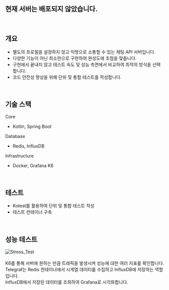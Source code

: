 ## 현재 서버는 배포되지 않았습니다.
<br>

## 개요
- 별도의 프로필을 설정하지 않고 익명으로 소통할 수 있는 채팅 API 서버입니다.
- 다양한 기능이 아닌 최소한으로 구현하여 완성도에 초점을 맞춥니다.
- 구현에서 끝내지 않고 테스트 속도 및 성능 측면에서 비교하여 최적의 방식을 선택합니다.
- 코드 안전성 향상을 위해 단위 및 통합 테스트를 작성합니다.
<br>

## 기술 스택
Core
- Kotlin, Spring Boot

Database
- Redis, InfluxDB

Infrastructure
- Docker, Grafana K6

<br>

## 테스트
- Kotest를 활용하여 단위 및 통합 테스트 작성
- 테스트 컨테이너 구축
<br>

## 성능 테스트
![Stress_Test](https://github.com/user-attachments/assets/2da9db4b-a6a0-483c-982e-584e904a5e0e)
<br></br>
K6를 통해 서버에 원하는 만큼 트래픽을 발생시켜 성능에 대한 여러 지표를 확인합니다.
<br>
Telegraf는 Redis 컨테이너에서 시계열 데이터를 수집하고 InfluxDB에 저장하는 역할입니다.
<br>
InfluxDB에서 저장된 데이터를 조회하여 Grafana로 시각화합니다.
<br></br>

